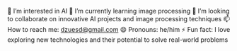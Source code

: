 👀 I’m interested in AI
🌱 I’m currently learning image processing
💞️ I’m looking to collaborate on innovative AI projects and image processing techniques
📫 How to reach me: dzuesd@gmail.com
😄 Pronouns: he/him
⚡ Fun fact: I love exploring new technologies and their potential to solve real-world problems
<!---
diaadbabsa/diaadbabsa is a ✨ special ✨ repository because its `README.md` (this file) appears on your GitHub profile.
You can click the Preview link to take a look at your changes.
--->
